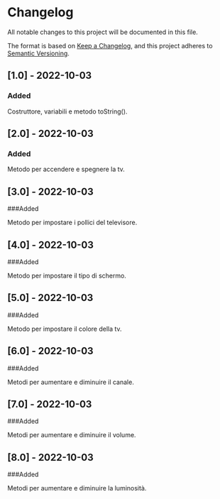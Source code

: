 # Changelog
All notable changes to this project will be documented in this file.

The format is based on [Keep a Changelog](https://keepachangelog.com/en/1.0.0/),
and this project adheres to [Semantic Versioning](https://semver.org/spec/v2.0.0.html).

## [1.0] - 2022-10-03
### Added

Costruttore, variabili e metodo toString().

## [2.0] - 2022-10-03
### Added

Metodo per accendere e spegnere la tv.

## [3.0] - 2022-10-03
###Added

Metodo per impostare i pollici del televisore.

## [4.0] - 2022-10-03
###Added

Metodo per impostare il tipo di schermo.

## [5.0] - 2022-10-03
###Added

Metodo per impostare il colore della tv.

## [6.0] - 2022-10-03
###Added

Metodi per aumentare e diminuire il canale.

## [7.0] - 2022-10-03
###Added

Metodi per aumentare e diminuire il volume.

## [8.0] - 2022-10-03
###Added

Metodi per aumentare e diminuire la luminosità.